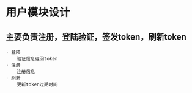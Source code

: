 # 用户模块设计
## 主要负责注册，登陆验证，签发token，刷新token
    · 登陆
        验证信息返回token
    · 注册
        注册信息
    · 刷新
        更新token过期时间